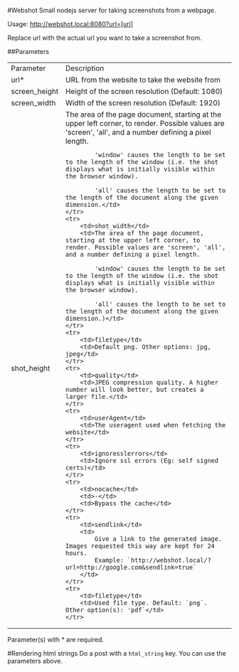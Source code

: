 #Webshot
Small nodejs server for taking screenshots from a webpage.

Usage:
http://webshot.local:8080?url=[url]

Replace url with the actual url you want to take a screenshot from.

##Parameters
<table>
    <tr>
        <td>Parameter</td>
        <td>Description</td>
    </tr>
    <tr>
        <td>url*</td>
        <td>URL from the website to take the website from</td>
    </tr>
    <tr>
        <td>screen_height</td>
        <td>Height of the screen resolution (Default: 1080)</td>
    </tr>
    <tr>
        <td>screen_width</td>
        <td>Width of the screen resolution (Default: 1920)</td>
    </tr>
    <tr>
        <td>shot_height</td>
        <td>The area of the page document, starting at the upper left corner, to render. Possible values are 'screen', 'all', and a number defining a pixel length. 
            
            'window' causes the length to be set to the length of the window (i.e. the shot displays what is initially visible within the browser window). 
            
            'all' causes the length to be set to the length of the document along the given dimension.</td>
    </tr>
    <tr>
        <td>shot_width</td>
        <td>The area of the page document, starting at the upper left corner, to render. Possible values are 'screen', 'all', and a number defining a pixel length. 
            
            'window' causes the length to be set to the length of the window (i.e. the shot displays what is initially visible within the browser window). 
            
            'all' causes the length to be set to the length of the document along the given dimension.)</td>
    </tr>
    <tr>
        <td>filetype</td>
        <td>Default png. Other options: jpg, jpeg</td>
    </tr>
    <tr>
        <td>quality</td>
        <td>JPEG compression quality. A higher number will look better, but creates a larger file.</td>
    </tr>
    <tr>
        <td>userAgent</td>
        <td>The useragent used when fetching the website</td>
    </tr>
    <tr>
        <td>ignoresslerrors</td>
        <td>Ignore ssl errors (Eg: self signed certs)</td>
    </tr>
    <tr>
        <td>nocache</td>
        <td>-</td>
        <td>Bypass the cache</td>
    </tr>
    <tr>
        <td>sendlink</td>
        <td>
            Give a link to the generated image. Images requested this way are kept for 24 hours.   
            Example: `http://webshot.local/?url=http://google.com&sendlink=true`
        </td>
    </tr>
    <tr>
        <td>filetype</td>
        <td>Used file type. Default: `png`. Other option(s): 'pdf`</td>
    </tr>
</table>
Parameter(s) with * are required.

#Rendering html strings
Do a post with a `html_string` key.
You can use the parameters above.
